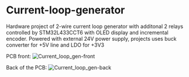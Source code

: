 # Current-loop-generator
Hardware project of 2-wire current loop generator with additonal 2 relays controlled by STM32L433CCT6 with OLED display and incremental encoder.
Powered with external 24V power supply, projects uses buck converter for +5V line and LDO for +3V3

PCB front: 
![Current_loop_gen-front](https://github.com/user-attachments/assets/79dc12ed-1cc4-4808-a481-8cc4ca6dbb79)

Back of the PCB:
![Current_loop_gen-back](https://github.com/user-attachments/assets/3c62e1be-b5c9-49f8-8e97-71627c93d9e2)
